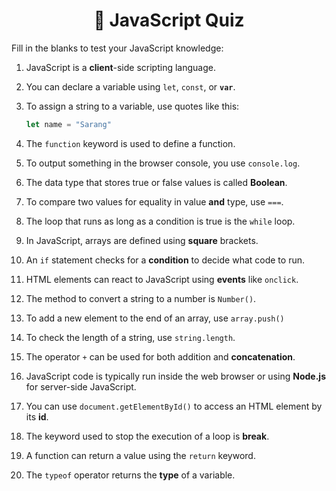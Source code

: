 <h1 align="center">🧠 <strong>JavaScript Quiz</strong></h1>

Fill in the blanks to test your JavaScript knowledge:

1. JavaScript is a __client__-side scripting language.

2. You can declare a variable using `let`, `const`, or __`var`__.

3. To assign a string to a variable, use quotes like this:
    ```javascript
    let name = "Sarang"
    ```

4. The `function` keyword is used to define a function.

5. To output something in the browser console, you use `console.log`.

6. The data type that stores true or false values is called __Boolean__.

7. To compare two values for equality in value **and** type, use `===`.

8. The loop that runs as long as a condition is true is the `while` loop.

9. In JavaScript, arrays are defined using __square__ brackets.

10. An `if` statement checks for a __condition__ to decide what code to run.

11. HTML elements can react to JavaScript using __events__ like `onclick`.

12. The method to convert a string to a number is `Number()`.

13. To add a new element to the end of an array, use `array.push()`

14. To check the length of a string, use `string.length`.

15. The operator `+` can be used for both addition and __concatenation__.

16. JavaScript code is typically run inside the web browser or using __Node.js__ for server-side JavaScript.

17. You can use `document.getElementById()` to access an HTML element by its __id__.

18. The keyword used to stop the execution of a loop is __break__.

19. A function can return a value using the `return` keyword.

20. The `typeof` operator returns the __type__ of a variable.
